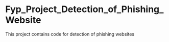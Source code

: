 # Fyp_Project_Detection_of_Phishing_Website
This project contains code for detection of phishing websites
